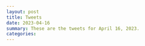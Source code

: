 ```yaml
---
layout: post
title: Tweets
date: 2023-04-16
summary: These are the tweets for April 16, 2023.
categories:
---
```


